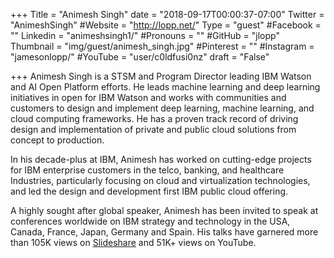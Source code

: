 +++
Title = "Animesh Singh"
date = "2018-09-17T00:00:37-07:00"
Twitter = "AnimeshSingh"
#Website = "http://lopp.net/"
Type = "guest"
#Facebook = ""
Linkedin = "animeshsingh1/"
#Pronouns = ""
#GitHub = "jlopp"
Thumbnail = "img/guest/animesh_singh.jpg"
#Pinterest = ""
#Instagram = "jamesonlopp/"
#YouTube = "user/c0ldfusi0nz"
draft = "False"

+++
Animesh Singh is a STSM and Program Director leading IBM Watson and AI Open Platform efforts. He leads machine learning and deep learning initiatives in open for IBM Watson and works with communities and customers to design and implement deep learning, machine learning, and cloud computing frameworks. He has a proven track record of driving design and implementation of private and public cloud solutions from concept to production.

In his decade-plus at IBM, Animesh has worked on cutting-edge projects for IBM enterprise customers in the telco, banking, and healthcare Industries, particularly focusing on cloud and virtualization technologies, and led the design and development first IBM public cloud offering.

A highly sought after global speaker, Animesh has been invited to speak at conferences worldwide on IBM strategy and technology in the USA, Canada, France, Japan, Germany and Spain. His talks have garnered more than 105K views on [Slideshare](http://www.slideshare.net/AnimeshSingh) and 51K+ views on YouTube.




